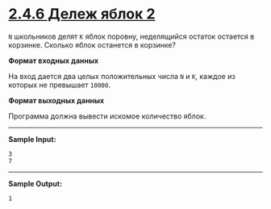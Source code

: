 # [2.4.6 Дележ яблок 2](https://stepik.org/lesson/917014/step/7?unit=922793)
`N` школьников делят `K` яблок поровну, неделящийся остаток остается в корзинке. Сколько яблок останется в корзинке?

**Формат входных данных**

На вход дается два целых положительных числа `N` и `K`, каждое из которых не превышает `10000`.

**Формат выходных данных**

Программа должна вывести искомое количество яблок.
___
**Sample Input:**
```
3
7
```
___
**Sample Output:**
```
1
```